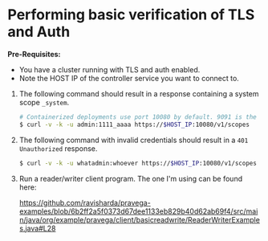 # Performing basic verification of TLS and Auth

**Pre-Requisites:**
* You have a cluster running with TLS and auth enabled. 
* Note the HOST IP of the controller service you want to connect to. 

1. The following command should result in a response containing a system scope `_system`.
    
    ```bash
    # Containerized deployments use port 10080 by default. 9091 is the default port in other cases. 
    $ curl -v -k -u admin:1111_aaaa https://$HOST_IP:10080/v1/scopes
    ```
      
 2. The following command with invalid credentials should result in a `401 Unauthorized` response.
    
    ```bash
    $ curl -v -k -u whatadmin:whoever https://$HOST_IP:10080/v1/scopes
    ```
    
3. Run a reader/writer client program. The one I'm using can be found here: 

   https://github.com/ravisharda/pravega-examples/blob/6b2ff2a5f0373d67dee1133eb829b40d62ab69f4/src/main/java/org/example/pravega/client/basicreadwrite/ReaderWriterExamples.java#L28
